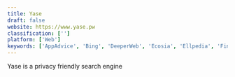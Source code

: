 ```yaml
---
title: Yase
draft: false 
website: https://www.yase.pw
classification: ['']
platform: ['Web']
keywords: ['AppAdvice', 'Bing', 'DeeperWeb', 'Ecosia', 'Ellpedia', 'Find', 'Gibiru', 'Google', 'Groot Web Search Engine', 'Instapaper', 'Mojeek', 'Peekier', 'Qwant', 'SearchAll.net', 'Searx', 'StartPage', 'Swisscows', 'crib.ninja']
---
```

Yase is a privacy friendly search engine